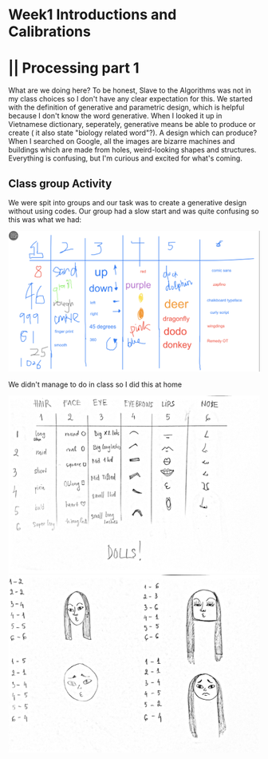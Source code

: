 # Week1 Introductions and Calibrations 
# || Processing part 1
What are we doing here? To be honest, Slave to the Algorithms was not in my class choices so I don't have any clear expectation for this. We started with the definition of generative and parametric design, which is helpful because I don't know the word generative. When I looked it up in Vietnamese dictionary, seperately, generative means be able to produce or create ( it also state "biology related word"?). A design which can produce? When I searched on Google, all the images are bizarre machines and buildings which are made from holes, weird-looking shapes and structures. 
Everything is confusing, but I'm curious and excited for what's coming. 

## Class group Activity
We were spit into groups and our task was to create a generative design without using codes. Our group had a slow start and was quite confusing so this was what we had: 

<img src="https://github.com/kathyminhanh97/slavetothealgorithm/blob/master/week1/Screen Shot 2020-07-24 at 12.43.37 pm.png" width= "600" >

We didn't manage to do in class so I did this at home 

<img src="https://github.com/kathyminhanh97/slavetothealgorithm/blob/master/week1/F549AB0F-0B08-4264-A480-0385BFE1C2AF.jpg" width= "800" >

<img src="https://github.com/kathyminhanh97/slavetothealgorithm/blob/master/week1/C3504B66-DB51-4B1E-BA5A-5462AADE5429.jpg" width= "800" >
